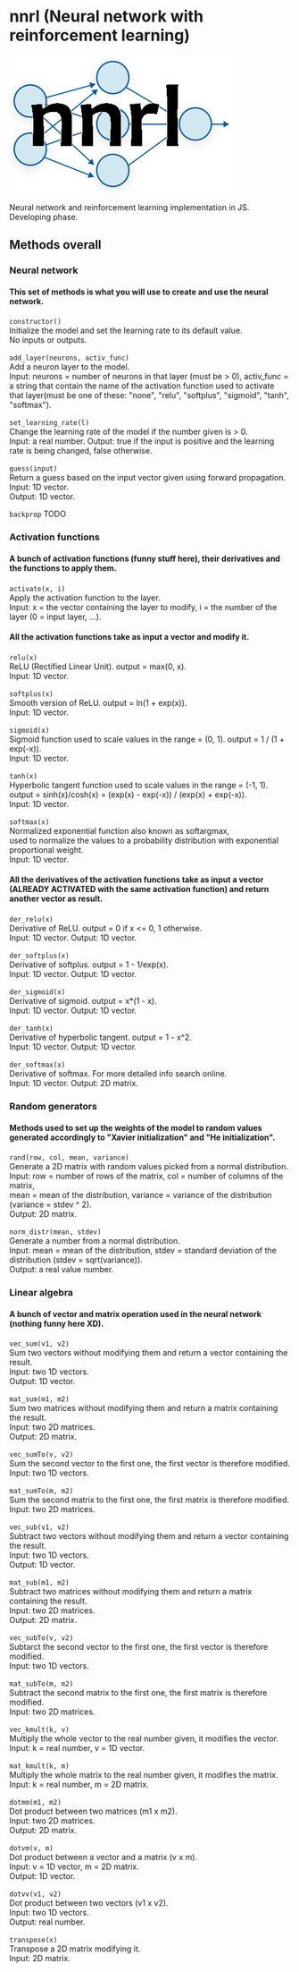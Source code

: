 # nnrl (Neural network with reinforcement learning)
![alt text](logo.png)

Neural network and reinforcement learning implementation in JS.\
Developing phase.

## Methods overall
### Neural network
#### This set of methods is what you will use to create and use the neural network.
```constructor()```\
Initialize the model and set the learning rate to its default value.\
No inputs or outputs.

```add_layer(neurons, activ_func)```\
Add a neuron layer to the model.\
Input: neurons = number of neurons in that layer (must be > 0), activ_func = a string that contain the name of the activation function used to activate that layer(must be one of these: "none", "relu", "softplus", "sigmoid", "tanh", "softmax"). 

```set_learning_rate(l)```\
Change the learning rate of the model if the number given is > 0.\
Input: a real number. Output: true if the input is positive and the learning rate is being changed, false otherwise.

```guess(input)```\
Return a guess based on the input vector given using forward propagation.\
Input: 1D vector.\
Output: 1D vector.

```backprop``` TODO

### Activation functions
#### A bunch of activation functions (funny stuff here), their derivatives and the functions to apply them.
```activate(x, i)```\
Apply the activation function to the layer.\
Input: x = the vector containing the layer to modify, i = the number of the layer (0 = input layer, ...).

#### All the activation functions take as input a vector and modify it.
```relu(x)```\
ReLU (Rectified Linear Unit). output = max(0, x).\
Input: 1D vector.

```softplus(x)```\
Smooth version of ReLU. output = ln(1 + exp(x)).\
Input: 1D vector.

```sigmoid(x)```\
Sigmoid function used to scale values in the range = (0, 1). output = 1 / (1 + exp(-x)).\
Input: 1D vector.

```tanh(x)```\
Hyperbolic tangent function used to scale values in the range = (-1, 1).\
output = sinh(x)/cosh(x) = (exp(x) - exp(-x)) / (exp(x) + exp(-x)).\
Input: 1D vector.

```softmax(x)```\
Normalized exponential function also known as softargmax,\
used to normalize the values to a probability distribution with exponential proportional weight.\
Input: 1D vector.

#### All the derivatives of the activation functions take as input a vector (ALREADY ACTIVATED with the same activation function) and return another vector as result.
```der_relu(x)```\
Derivative of ReLU. output = 0 if x <= 0, 1 otherwise.\
Input: 1D vector. Output: 1D vector.

```der_softplus(x)```\
Derivative of softplus. output = 1 - 1/exp(x). \
Input: 1D vector. Output: 1D vector.

```der_sigmoid(x)```\
Derivative of sigmoid. output = x*(1 - x).\
Input: 1D vector. Output: 1D vector.

```der_tanh(x)```\
Derivative of hyperbolic tangent. output = 1 - x^2.\
Input: 1D vector. Output: 1D vector.

```der_softmax(x)```\
Derivative of softmax. For more detailed info search online.\
Input: 1D vector. Output: 2D matrix.

### Random generators
#### Methods used to set up the weights of the model to random values generated accordingly to "Xavier initialization" and "He initialization".
```rand(row, col, mean, variance)```\
Generate a 2D matrix with random values picked from a normal distribution.\
Input: row = number of rows of the matrix, col = number of columns of the matrix,\
mean = mean of the distribution, variance = variance of the distribution (variance = stdev ^ 2).\
Output: 2D matrix.

```norm_distr(mean, stdev)```\
Generate a number from a normal distribution.\
Input: mean = mean of the distribution, stdev = standard deviation of the distribution (stdev = sqrt(variance)).\
Output: a real value number.

### Linear algebra
#### A bunch of vector and matrix operation used in the neural network (nothing funny here XD).
```vec_sum(v1, v2)```\
Sum two vectors without modifying them and return a vector containing the result.\
Input: two 1D vectors.\
Output: 1D vector.

```mat_sum(m1, m2)```\
Sum two matrices without modifying them and return a matrix containing the result.\
Input: two 2D matrices.\
Output: 2D matrix.

```vec_sumTo(v, v2)```\
Sum the second vector to the first one, the first vector is therefore modified.\
Input: two 1D vectors.

```mat_sumTo(m, m2)```\
Sum the second matrix to the first one, the first matrix is therefore modified.\
Input: two 2D matrices.

```vec_sub(v1, v2)```\
Subtract two vectors without modifying them and return a vector containing the result.\
Input: two 1D vectors.\
Output: 1D vector.

```mat_sub(m1, m2)```\
Subtract two matrices without modifying them and return a matrix containing the result.\
Input: two 2D matrices.\
Output: 2D matrix.

```vec_subTo(v, v2)```\
Subtarct the second vector to the first one, the first vector is therefore modified.\
Input: two 1D vectors.

```mat_subTo(m, m2)```\
Subtract the second matrix to the first one, the first matrix is therefore modified.\
Input: two 2D matrices.

```vec_kmult(k, v)```\
Multiply the whole vector to the real number given, it modifies the vector.\
Input: k = real number, v = 1D vector.

```mat_kmult(k, m)```\
Multiply the whole matrix to the real number given, it modifies the matrix.\
Input: k = real number, m = 2D matrix.

```dotmm(m1, m2)```\
Dot product between two matrices (m1 x m2).\
Input: two 2D matrices.\
Output: 2D matrix.

```dotvm(v, m)```\
Dot product between a vector and a matrix (v x m).\
Input: v = 1D vector, m = 2D matrix.\
Output: 1D vector.

```dotvv(v1, v2)```\
Dot product between two vectors (v1 x v2).\
Input: two 1D vectors.\
Output: real number.

```transpose(x)```\
Transpose a 2D matrix modifying it.\
Input: 2D matrix.
